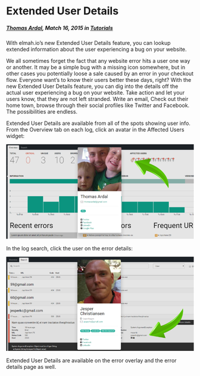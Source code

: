 # Extended User Details

##### [Thomas Ardal](http://elmah.io/about/), Match 16, 2015 in [Tutorials](/category/tutorials/)

With elmah.io’s new Extended User Details feature, you can lookup extended information about the user experiencing a bug on your website.

We all sometimes forget the fact that any website error hits a user one way or another. It may be a simple bug with a missing icon somewhere, but in other cases you potentially loose a sale caused by an error in your checkout flow. Everyone want’s to know their users better these days, right? With the new Extended User Details feature, you can dig into the details off the actual user experiencing a bug on your website. Take action and let your users know, that they are not left stranded. Write an email, Check out their home town, browse through their social profiles like Twitter and Facebook. The possibilities are endless.

Extended User Details are available from all of the spots showing user info. From the Overview tab on each log, click an avatar in the Affected Users widget:

![Extended User Details from Overview](images/extendeduserdetailsoverview.png)

In the log search, click the user on the error details:

![Extended User Details from Search](images/extendeduserdetailssearch.png)

Extended User Details are available on the error overlay and the error details page as well.
